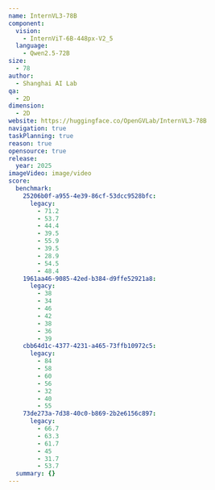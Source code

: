 ```yaml
---
name: InternVL3-78B
component:
  vision:
    - InternViT-6B-448px-V2_5
  language:
    - Qwen2.5-72B
size:
  - 78
author:
  - Shanghai AI Lab
qa:
  - 2D
dimension:
  - 2D
website: https://huggingface.co/OpenGVLab/InternVL3-78B
navigation: true
taskPlanning: true
reason: true
opensource: true
release:
  year: 2025
imageVideo: image/video
score:
  benchmark:
    25206b0f-a955-4e39-86cf-53dcc9528bfc:
      legacy:
        - 71.2
        - 53.7
        - 44.4
        - 39.5
        - 55.9
        - 39.5
        - 28.9
        - 54.5
        - 48.4
    1961aa46-9085-42ed-b384-d9ffe52921a8:
      legacy:
        - 38
        - 34
        - 46
        - 42
        - 38
        - 36
        - 39
    cbb64d1c-4377-4231-a465-73ffb10972c5:
      legacy:
        - 84
        - 58
        - 60
        - 56
        - 32
        - 40
        - 55
    73de273a-7d38-40c0-b869-2b2e6156c897:
      legacy:
        - 66.7
        - 63.3
        - 61.7
        - 45
        - 31.7
        - 53.7
  summary: {}
---
```

